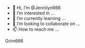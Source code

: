 - 👋 Hi, I’m @Jennilyn666
- 👀 I’m interested in ...
- 🌱 I’m currently learning ...
- 💞️ I’m looking to collaborate on ...
- 📫 How to reach me ...

<!---
Jennilyn666/Jennilyn666 is a ✨ special ✨ repository because its `README.md` (this file) appears on your GitHub profile.
You can click the Preview link to take a look at your changes.
--->Grim666
